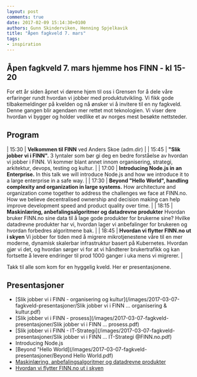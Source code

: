 ```yaml
---
layout: post
comments: true
date: 2017-02-09 15:14:30+0100
authors: Gunn Skinderviken, Henning Spjelkavik
title: "Åpen fagkveld 7. mars"
tags:
- inspiration
---
```


## Åpen fagkveld 7. mars hjemme hos FINN - kl 15-20

For ett år siden åpnet vi dørene hjem til oss i Grensen for å dele våre erfaringer rundt hvordan vi jobber med produktutvikling. Vi fikk gode tilbakemeldinger på kvelden og nå ønsker vi å invitere til en ny fagkveld. Denne gangen blir agendaen mer rettet mot teknologien. Vi viser dere hvordan vi bygger og holder vedlike et av norges mest besøkte nettsteder.


## Program

| 15:30 | **Velkommen til FINN** ved Anders Skoe (adm.dir) |
| 15:45 | **"Slik jobber vi i FINN".** 3 lyntaler som bør gi deg en bedre forståelse av hvordan vi jobber i FINN. Vi kommer blant annet innom organisering, strategi, arkitektur, devops, testing og kultur. |
| 17:00 | **Introducing Node.js in an Enterprise.** In this talk we will introduce Node.js and how we introduce it to a large enterprise in a safe way. |
| 17:30 | **Beyond "Hello World", handling complexity and organization in large systems.** How architecture and organization come together to address the challenges we face at FINN.no. How we believe decentralised ownership and decision making can help improve development speed and product quality over time. |
| 18:15 | **Maskinlæring, anbefalingsalgoritmer og datadrevne produkter** Hvordan bruker FINN.no sine data til å lage gode produkter for brukerne sine? Hvilke datadrevne produkter har vi, hvordan lager vi anbefalinger for brukeren og hvordan forbedres algoritmene bak. |
| 18:45 | **Hvordan vi flytter FINN.no ut i skyen** Vi jobber for tiden med å migrere mikrotjenestene våre til en mer moderne, dynamisk skalerbar infrastruktur basert på Kubernetes. Hvordan gjør vi det, og hvordan sørger vi for at vi håndterer brukertrafikk og kan fortsette å levere endringer til prod 1000 ganger i uka mens vi migrerer. |


Takk til alle som kom for en hyggelig kveld. Her er presentasjonene.

## Presentasjoner

* [Slik jobber vi i FINN - organisering og kultur](/images/2017-03-07-fagkveld-presentasjoner/Slik jobber vi i FINN ... organisering & kultur.pdf)
* [Slik jobber vi i FINN - prosess](/images/2017-03-07-fagkveld-presentasjoner/Slik jobber vi i FINN … prosess.pdf)
* [Slik jobber vi i FINN - IT-Strategi](/images/2017-03-07-fagkveld-presentasjoner/Slik jobber vi i FINN ... IT-Strategi @FINN.no.pdf)
* Introducing Node.js
* [Beyond "Hello World](/images/2017-03-07-fagkveld-presentasjoner/Beyond Hello World.pdf)
* [Maskinlæring, anbefalingsalgoritmer og datadrevne produkter](/images/2017-03-07-fagkveld-presentasjoner/MachineLearning@finn.pdf)
* [Hvordan vi flytter FINN.no ut i skyen](https://docs.google.com/presentation/d/1Yy7VswgxZb6olZtGhXN3fRFR6Hk1dXWb1a60mihnWsY/edit#slide=id.g16e8500e57_0_269)
